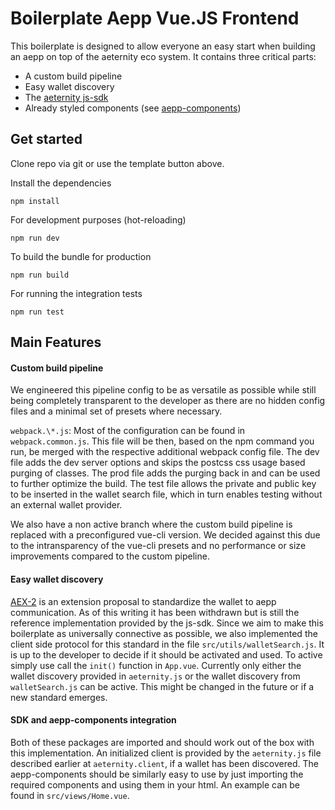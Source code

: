 # Boilerplate Aepp Vue.JS Frontend

This boilerplate is designed to allow everyone an easy start when building an aepp on 
top of the aeternity eco system. It contains three critical parts:
- A custom build pipeline
- Easy wallet discovery
- The [aeternity js-sdk](https://github.com/aeternity/aepp-sdk-js)
- Already styled components (see [aepp-components](https://github.com/aeternity/aepp-components))

## Get started

Clone repo via git or use the template button above.

Install the dependencies
```
npm install
```

For development purposes (hot-reloading)
```
npm run dev
```

To build the bundle for production
```
npm run build
```

For running the integration tests
```
npm run test
```

## Main Features

#### Custom build pipeline
We engineered this pipeline config to be as versatile as possible while still being
completely transparent to the developer as there are no hidden config files and a minimal
set of presets where necessary.

`webpack.\*.js`: Most of the configuration can be found in `webpack.common.js`. This file will be then, based on the
npm command you run, be merged with the respective additional webpack config file. The dev file adds the dev server options
and skips the postcss css usage based purging of classes. The prod file adds the purging back in and can be used to
further optimize the build. The test file allows the private and public key to be inserted in the wallet search file,
which in turn enables testing without an external wallet provider.

We also have a non active branch where the custom build pipeline is replaced with a preconfigured vue-cli version. We decided
against this due to the intransparency of the vue-cli presets and no performance or size improvements compared to the 
custom pipeline.

#### Easy wallet discovery

[AEX-2](https://github.com/aeternity/AEXs/blob/master/AEXS/aex-2.md) is an extension proposal to standardize the wallet to
aepp communication. As of this writing it has been withdrawn but is still the reference implementation provided by the js-sdk.
Since we aim to make this boilerplate as universally connective as possible, we also implemented the client side protocol
for this standard in the file `src/utils/walletSearch.js`. It is up to the developer to decide if it should be activated and used.
To active simply use call the `init()` function in `App.vue`. Currently only either the wallet discovery provided in `aeternity.js`
or the wallet discovery from `walletSearch.js` can be active. This might be changed in the future or if a new standard emerges.

#### SDK and aepp-components integration

Both of these packages are imported and should work out of the box with this implementation. An initialized client is
provided by the `aeternity.js` file described earlier at `aeternity.client`, if a wallet has been discovered. The
aepp-components should be similarly easy to use by just importing the required components and using them in
your html. An example can be found in `src/views/Home.vue`.
